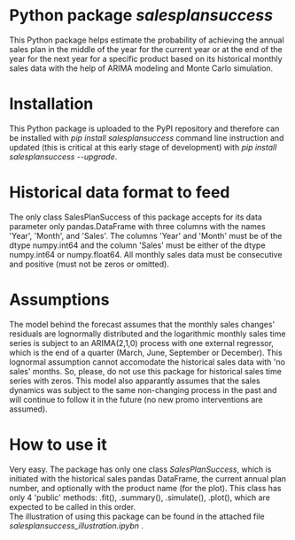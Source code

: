 # Python package _salesplansuccess_
This Python package helps estimate the probability of achieving the annual sales plan in the middle of the year for the current year or at the end of the year for the next year for a specific product based on its historical monthly sales data with the help of ARIMA modeling and Monte Carlo simulation.

# Installation
This Python package is uploaded to the PyPI repository and therefore can be installed with *pip install salesplansuccess* command line instruction and updated (this is critical at this early stage of development) with *pip install salesplansuccess --upgrade*.

# Historical data format to feed
The only class SalesPlanSuccess of this package accepts for its data parameter only pandas.DataFrame with three columns with the names 'Year', 'Month', and 'Sales'. The columns 'Year' and 'Month' must be of the dtype numpy.int64 and the column 'Sales' must be either of the dtype numpy.int64 or numpy.float64. All monthly sales data must be consecutive and positive (must not be zeros or omitted).

# Assumptions
The model behind the forecast assumes that the monthly sales changes' residuals are lognormally distributed and the logarithmic monthly sales time series is subject to an ARIMA(2,1,0) process with one external regressor, which is the end of a quarter (March, June, September or December). This lognormal assumption cannot accomodate the historical sales data with 'no sales' months. So, please, do not use this package for historical sales time series with zeros.
This model also apparantly assumes that the sales dynamics was subject to the same non-changing process in the past and will continue to follow it in the future (no new promo interventions are assumed).

# How to use it
Very easy. The package has only one class _SalesPlanSuccess_, which is initiated with the historical sales pandas DataFrame, the current annual plan number, and optionally with the product name (for the plot). This class has only 4 'public' methods: .fit(), .summary(), .simulate(), .plot(), which are expected to be called in this order.<br/> The illustration of using this package can be found in the attached file _salesplansuccess_illustration.ipybn_ .

